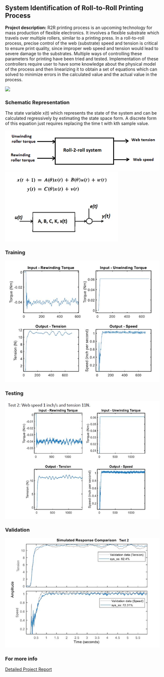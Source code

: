 ## System Identification of Roll-to-Roll Printing Process	

**Project description:** R2R printing process is an upcoming technology for mass production of flexible electronics. It involves a flexible substrate which travels over multiple rollers, similar to a printing press. In a roll-to-roll process, precise control of the web (substrate) speed and tension is critical to ensure print quality, since improper web speed and tension would lead to severe damage to the substrates. Multiple ways of controlling these parameters for printing have been tried and tested. Implementation of these controllers require user to have some knowledge about the physical model of the process and then linearizing it to obtain a set of equations which can solved to minimize errors in the calculated value and the actual value in the process.

<img src="images/sys_id/roll2roll.png?raw=true"/>


### Schematic Representation

The state variable x(t) which represents the state of the system and can be calculated regressively by estimating the state space form. A discrete form of this equation just requires replacing the time t with kth sample value.

<img src="images/sys_id/schematic.png?raw=true"/>

<img src="images/sys_id/equations.jpg?raw=true"/>

### Training
<img src="images/sys_id/training_data.JPG?raw=true"/>


### Testing
<img src="images/sys_id/test_data.JPG?raw=true"/>


### Validation
<img src="images/sys_id/validation.JPG?raw=true"/>


### For more info
[Detailed Project Report](/pdf/sys_id_project_report.pdf)